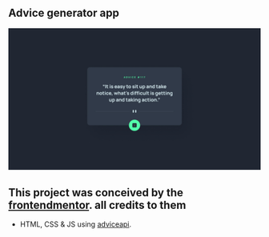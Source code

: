 ## Advice generator app

![Design preview for the Advice generator app coding challenge](./design/desktop-design.jpg)


## This project was conceived by the [frontendmentor](https://www.frontendmentor.io/challenges/advice-generator-app-QdUG-13db). all credits to them

- HTML, CSS & JS using [adviceapi](https://api.adviceslip.com/).
